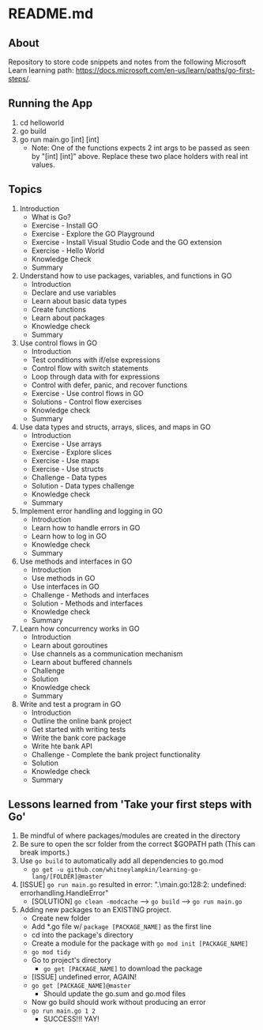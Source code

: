 # README.md

## About

Repository to store code snippets and notes from the following Microsoft Learn learning path: https://docs.microsoft.com/en-us/learn/paths/go-first-steps/.

## Running the App

1. cd helloworld
1. go build
1. go run main.go [int] [int]
    - Note: One of the functions expects 2 int args to be passed as seen by "[int] [int]" above. Replace these two place holders with real int values.

## Topics

1. Introduction
    - What is Go?
    - Exercise - Install GO
    - Exercise - Explore the GO Playground
    - Exercise - Install Visual Studio Code and the GO extension
    - Exercise - Hello World
    - Knowledge Check
    - Summary
1. Understand how to use packages, variables, and functions in GO
    - Introduction
    - Declare and use variables
    - Learn about basic data types
    - Create functions
    - Learn about packages
    - Knowledge check
    - Summary
1. Use control flows in GO
    - Introduction
    - Test conditions with if/else expressions
    - Control flow with switch statements
    - Loop through data with for expressions
    - Control with defer, panic, and recover functions
    - Exercise - Use control flows in GO
    - Solutions - Control flow exercises
    - Knowledge check
    - Summary
1. Use data types and structs, arrays, slices, and maps in GO
    - Introduction
    - Exercise - Use arrays
    - Exercise - Explore slices
    - Exercise - Use maps
    - Exercise - Use structs
    - Challenge - Data types
    - Solution - Data types challenge
    - Knowledge check
    - Summary
1. Implement error handling and logging in GO
    - Introduction
    - Learn how to handle errors in GO
    - Learn how to log in GO
    - Knowledge check
    - Summary
1. Use methods and interfaces in GO
    - Introduction
    - Use methods in GO
    - Use interfaces in GO
    - Challenge - Methods and interfaces
    - Solution - Methods and interfaces
    - Knowledge check
    - Summary
1. Learn how concurrency works in GO
    - Introduction
    - Learn about goroutines
    - Use channels as a communication mechanism
    - Learn about buffered channels
    - Challenge
    - Solution
    - Knowledge check
    - Summary
1. Write and test a program in GO
    - Introduction
    - Outline the online bank project
    - Get started with writing tests
    - Write the bank core package
    - Write hte bank API
    - Challenge - Complete the bank project functionality
    - Solution
    - Knowledge check
    - Summary

## Lessons learned from 'Take your first steps with Go'

1. Be mindful of where packages/modules are created in the directory
1. Be sure to open the scr folder from the correct $GOPATH path (This can break imports.)
1. Use `go build` to automatically add all dependencies to go.mod
    - `go get -u github.com/whitneylampkin/learning-go-lang/[FOLDER]@master`
1. [ISSUE] `go run main.go` resulted in error: ".\main.go:128:2: undefined: errorhandling.HandleError"
    - [SOLUTION] `go clean -modcache` --> `go build` --> `go run main.go`
1. Adding new packages to an EXISTING project.
    - Create new folder
    - Add *.go file w/ `package [PACKAGE_NAME]` as the first line
    - cd into the package's directory
    - Create a module for the package with `go mod init [PACKAGE_NAME]`
    - `go mod tidy`
    - Go to project's directory
        - `go get [PACKAGE_NAME]` to download the package
    - [ISSUE] undefined error, AGAIN!
    - `go get [PACKAGE_NAME]@master`
        - Should update the go.sum and go.mod files
    - Now go build should work without producing an error
    - `go run main.go 1 2`
        - SUCCESS!!! YAY!

